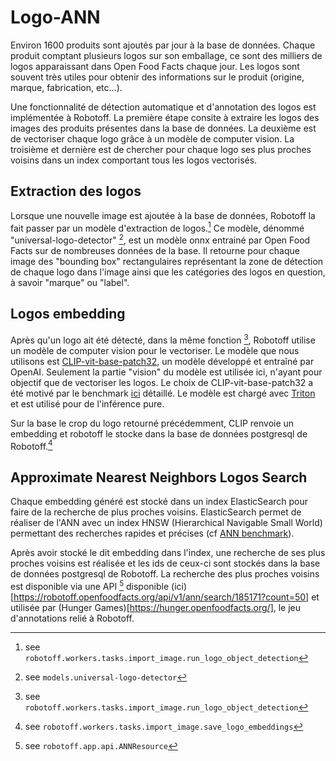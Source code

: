 # Logo-ANN

Environ 1600 produits sont ajoutés par jour à la base de données. 
Chaque produit comptant plusieurs logos sur son emballage, ce sont des milliers de logos apparaissant dans Open Food Facts chaque jour. 
Les logos sont souvent très utiles pour obtenir des informations sur le produit (origine, marque, fabrication, etc...). 

Une fonctionnalité de détection automatique et d'annotation des logos est implémentée à Robotoff. 
La première étape consite à extraire les logos des images des produits présentes dans la base de données. 
La deuxième est de vectoriser chaque logo grâce à un modèle de computer vision. 
La troisième et dernière est de chercher pour chaque logo ses plus proches voisins dans un index comportant tous les logos vectorisés.

## Extraction des logos

Lorsque une nouvelle image est ajoutée à la base de données, Robotoff la fait passer par un modèle d'extraction de logos.[^logos_extraction]
Ce modèle, dénommé "universal-logo-detector" [^universal-logo-detector], est un modèle onnx entrainé par Open Food Facts sur de nombreuses données de la base. 
Il retourne pour chaque image des "bounding box" rectangulaires représentant la zone de détection de chaque logo dans l'image ainsi que les catégories des logos en question, à savoir "marque" ou "label".

## Logos embedding

Après qu'un logo ait été détecté, dans la même fonction [^logos_extraction], Robotoff utilise un modèle de computer vision pour le vectoriser.
Le modèle que nous utilisons est [CLIP-vit-base-patch32](https://huggingface.co/docs/transformers/model_doc/clip), un modèle développé et entraîné par OpenAI.
Seulement la partie "vision" du modèle est utilisée ici, n'ayant pour objectif que de vectoriser les logos.
Le choix de CLIP-vit-base-patch32 a été motivé par le benchmark [ici](https://openfoodfacts.github.io/robotoff/research/logo-detection/embedding-benchmark/) détaillé.
Le modèle est chargé avec [Triton](https://developer.nvidia.com/nvidia-triton-inference-server) et est utilisé pour de l'inférence pure.

Sur la base le crop du logo retourné précédemment, CLIP renvoie un embedding et robotoff le stocke dans la base de données postgresql de Robotoff.[^clip_embedding]

## Approximate Nearest Neighbors Logos Search

Chaque embedding généré est stocké dans un index ElasticSearch pour faire de la recherche de plus proches voisins.
ElasticSearch permet de réaliser de l'ANN avec un index HNSW (Hierarchical Navigable Small World) permettant des recherches rapides et précises (cf [ANN benchmark](https://openfoodfacts.github.io/robotoff/research/logo-detection/ann-benchmark/)).

Après avoir stocké le dit embedding dans l'index, une recherche de ses plus proches voisins est réalisée et les ids de ceux-ci sont stockés dans la base de données postgresql de Robotoff.
La recherche des plus proches voisins est disponible via une API [^api_ann_search] disponible (ici)[https://robotoff.openfoodfacts.org/api/v1/ann/search/185171?count=50] et utilisée par (Hunger Games)[https://hunger.openfoodfacts.org/], le jeu d'annotations relié à Robotoff.


[^logos_extraction]: see `robotoff.workers.tasks.import_image.run_logo_object_detection`
[^universal-logo-detector]: see `models.universal-logo-detector`
[^clip_embedding]: see `robotoff.workers.tasks.import_image.save_logo_embeddings`
[^api_ann_search]: see `robotoff.app.api.ANNResource`